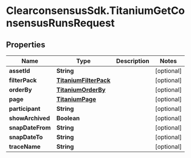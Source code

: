 # ClearconsensusSdk.TitaniumGetConsensusRunsRequest

## Properties

Name | Type | Description | Notes
------------ | ------------- | ------------- | -------------
**assetId** | **String** |  | [optional] 
**filterPack** | [**TitaniumFilterPack**](TitaniumFilterPack.md) |  | [optional] 
**orderBy** | [**TitaniumOrderBy**](TitaniumOrderBy.md) |  | [optional] 
**page** | [**TitaniumPage**](TitaniumPage.md) |  | [optional] 
**participant** | **String** |  | [optional] 
**showArchived** | **Boolean** |  | [optional] 
**snapDateFrom** | **String** |  | [optional] 
**snapDateTo** | **String** |  | [optional] 
**traceName** | **String** |  | [optional] 


